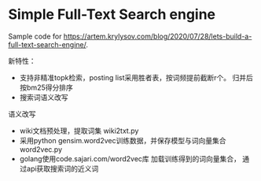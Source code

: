 # Simple Full-Text Search engine

Sample code for https://artem.krylysov.com/blog/2020/07/28/lets-build-a-full-text-search-engine/.


新特性：

- 支持非精准topk检索，posting list采用胜者表，按词频提前截断r个。 归并后按bm25得分排序
- 搜索词语义改写


语义改写
- wiki文档预处理，提取词集 wiki2txt.py
- 采用python gensim.word2vec训练数据，并保存模型与词向量集合  word2vec.py
- golang使用code.sajari.com/word2vec库 加载训练得到的词向量集合， 通过api获取搜索词的近义词
